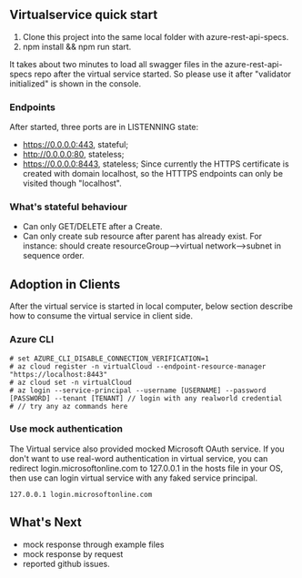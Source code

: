 ## Virtualservice quick start
1. Clone this project into the same local folder with azure-rest-api-specs.
2. npm install && npm run start.

It takes about two minutes to load all swagger files in the azure-rest-api-specs repo after the virtual service started. 
So please use it after "validator initialized" is shown in the console.

### Endpoints
After started, three ports are in LISTENNING state:
+ https://0.0.0.0:443, stateful;
+ http://0.0.0.0:80, stateless;
+ https://0.0.0.0:8443, stateless;
Since currently the HTTPS certificate is created with domain localhost, so the HTTTPS endpoints can only be visited though "localhost".

### What's stateful behaviour
+ Can only GET/DELETE after a Create.
+ Can only create sub resource after parent has already exist. For instance: should create resourceGroup-->virtual network-->subnet in sequence order.

## Adoption in Clients
After the virtual service is started in local computer, below section describe how to consume the virtual service in client side. 
### Azure CLI
```
# set AZURE_CLI_DISABLE_CONNECTION_VERIFICATION=1
# az cloud register -n virtualCloud --endpoint-resource-manager "https://localhost:8443"
# az cloud set -n virtualCloud
# az login --service-principal --username [USERNAME] --password [PASSWORD] --tenant [TENANT] // login with any realworld credential
# // try any az commands here
```

### Use mock authentication
The Virtual service also provided mocked Microsoft OAuth service. If you don't want to use real-word authentication in virtual service, you can redirect login.microsoftonline.com to 127.0.0.1 in the hosts file in your OS, then use can login virtual service with any faked service principal.
``` (in C:\Windows\System32\drivers\etc\hosts for windows)
127.0.0.1 login.microsoftonline.com
```

## What's Next
+ mock response through example files
+ mock response by request
+ reported github issues.